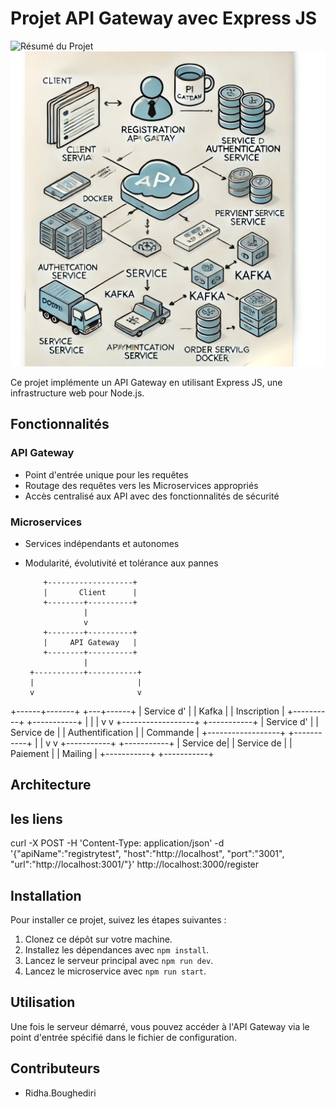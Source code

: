 # Projet API Gateway avec Express JS

![Résumé du Projet](image_url)
![Microservices Architecture](images/several%20microse.webp)


Ce projet implémente un API Gateway en utilisant Express JS, une infrastructure web pour Node.js.

## Fonctionnalités

### API Gateway

- Point d'entrée unique pour les requêtes
- Routage des requêtes vers les Microservices appropriés
- Accès centralisé aux API avec des fonctionnalités de sécurité

### Microservices

- Services indépendants et autonomes
- Modularité, évolutivité et tolérance aux pannes

          +-------------------+
          |       Client      |
          +--------+----------+
                   |
                   v
          +--------+----------+
          |     API Gateway   |
          +--------+----------+
                   |
       +-----------+-----------+
       |                       |
       v                       v
+------+-------+           +---+------+
| Service d'   |           | Kafka    |
| Inscription  |           +----------+
+-----------+                    |
       |                         |
       v                         v
  +------------------+       +-----------+
  | Service d'       |       | Service de |
  | Authentification |       | Commande   |
  +------------------+       +-----------+
       |                         |
       v                         v
  +-----------+               +-----------+
  | Service de|               | Service de |
  | Paiement  |               | Mailing    |
  +-----------+               +-----------+

## Architecture



## les liens 
curl -X POST -H 'Content-Type: application/json' -d '{"apiName":"registrytest", "host":"http://localhost", "port":"3001", "url":"http://localhost:3001/"}' http://localhost:3000/register

## Installation

Pour installer ce projet, suivez les étapes suivantes :

1. Clonez ce dépôt sur votre machine.
2. Installez les dépendances avec `npm install`.
3. Lancez le serveur principal avec `npm run dev`.
4. Lancez le microservice avec `npm run start`.

## Utilisation

Une fois le serveur démarré, vous pouvez accéder à l'API Gateway via le point d'entrée spécifié dans le fichier de configuration.

## Contributeurs

- Ridha.Boughediri
